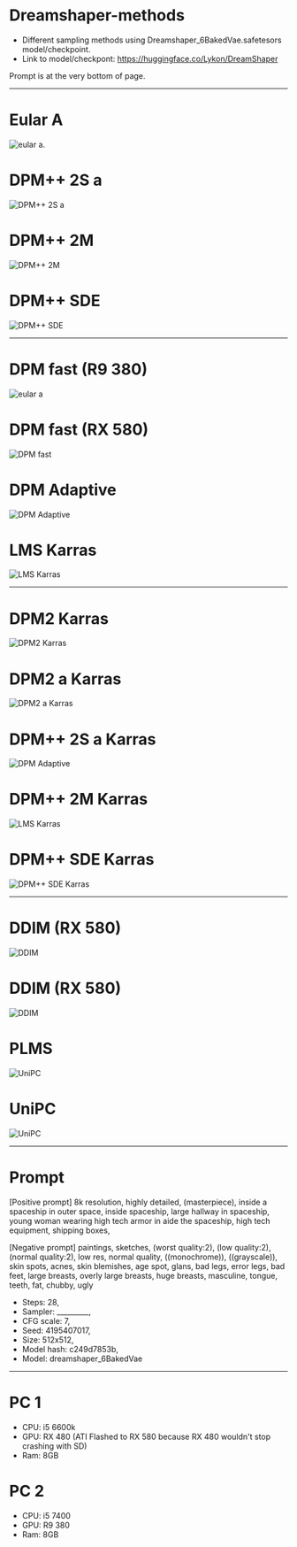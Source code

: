 # Dreamshaper-methods
- Different sampling methods using Dreamshaper_6BakedVae.safetesors model/checkpoint.
- Link to model/checkpont: https://huggingface.co/Lykon/DreamShaper

Prompt is at the very bottom of page. 

---------------------------------------------------

# Eular A
![eular a](images/001_Eular_A_00055-4195407017.png).

# DPM++ 2S a
![DPM++ 2S a](images/003_DPM++_2S_a_00000-4195407017.png)

# DPM++ 2M
![DPM++ 2M](images/004_DPM++_2M_00057-4195407017.png)

# DPM++ SDE
![DPM++ SDE](images/005_DPM++_SDE_00058-4195407017.png)

---------------------------------------------------

# DPM fast (R9 380)
![eular a](images/006_01_DPM_fast_R9_380_[4m]_00001-4195407017.png)

# DPM fast (RX 580)
![DPM fast](images/006_02_DPM_fast_RX_580_[3m50s]_000059-4195407017.png)

# DPM Adaptive
![DPM Adaptive](images/007_DPM_Adaptive_[22min]_00000-4195407017.png)

# LMS Karras
![LMS Karras](images/008_LMS_Karras_00060-4195407017.png)

---------------------------------------------------

# DPM2 Karras
![DPM2 Karras](images/009_DPM2_Karras_00001-4195407017.png)

# DPM2 a Karras
![DPM2 a Karras](images/010_DPM2_a_Karras_[7m_22s]_00000-4195407017.png)

# DPM++ 2S a Karras
![DPM Adaptive](images/011_DPM++_2S_a_Karras[7m27s]_00002-4195407017.png)

# DPM++ 2M Karras
![LMS Karras](images/012_DPM++_2M_Karras_[3m_21s]_00001-4195407017.png)

# DPM++ SDE Karras
![DPM++ SDE Karras](images/013_DPM++_SDE_Karras_00056-4195407017.png)

---------------------------------------------------

# DDIM (RX 580)
![DDIM](images/014_01_DDIM_[2m20s]_R8_380_00005-4195407017.png)

# DDIM (RX 580)
![DDIM](images/014_02_DDIM_[2m25s]_RX_580_00004-4195407017.png)

# PLMS
![UniPC](images/015_PLMS_[2m25s]_00006-4195407017.png)

# UniPC
![UniPC](images/016_UniPC_[2m19s]_00007-4195407017.png)

---------------------------------------------------

# Prompt
[Positive prompt]
8k resolution, highly detailed, (masterpiece), inside a spaceship in outer space, inside spaceship, large hallway in spaceship, young woman wearing high tech armor in aide the spaceship, high tech equipment, shipping boxes,

[Negative prompt]
paintings, sketches, (worst quality:2), (low quality:2), (normal quality:2), low res, normal quality, ((monochrome)), ((grayscale)), skin spots, acnes, skin blemishes, age spot, glans, bad legs, error legs, bad feet, large breasts, overly large breasts, huge breasts, masculine, tongue, teeth, fat, chubby, ugly

- Steps: 28, 
- Sampler: _________, 
- CFG scale: 7, 
- Seed: 4195407017, 
- Size: 512x512, 
- Model hash: c249d7853b, 
- Model: dreamshaper_6BakedVae

---------------------------------------------------

# PC 1
- CPU: i5 6600k
- GPU: RX 480 (ATI Flashed to RX 580 because RX 480 wouldn't stop crashing with SD)
- Ram: 8GB

# PC 2
- CPU: i5 7400
- GPU: R9 380
- Ram: 8GB

 




